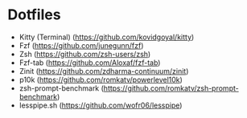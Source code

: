 # Dotfiles

- Kitty (Terminal) (<https://github.com/kovidgoyal/kitty>)
- Fzf (<https://github.com/junegunn/fzf>)
- Zsh (<https://github.com/zsh-users/zsh>)
- Fzf-tab (<https://github.com/Aloxaf/fzf-tab>)
- Zinit (<https://github.com/zdharma-continuum/zinit>)
- p10k (<https://github.com/romkatv/powerlevel10k>)
- zsh-prompt-benchmark (<https://github.com/romkatv/zsh-prompt-benchmark>)
- lesspipe.sh (<https://github.com/wofr06/lesspipe>)
